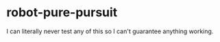 # robot-pure-pursuit

I can literally never test any of this so I can't guarantee anything working.
